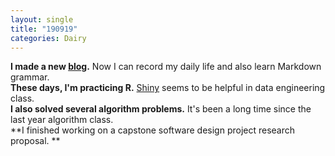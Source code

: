 ```yaml
---
layout: single
title: "190919"
categories: Dairy
---
```


**I made a new [blog](https://yonseijaewon.github.io).** Now I can record my daily life and also learn Markdown grammar.  
**These days, I'm practicing R.** [Shiny](https://shiny.rstudio.com) seems to be helpful in data engineering class.  
**I also solved several algorithm problems.** It's been a long time since the last year algorithm class.  
**I finished working on a capstone software design project research proposal. **
